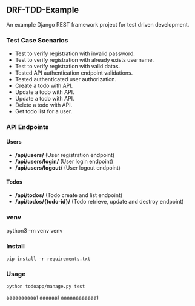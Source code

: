 ## DRF-TDD-Example

An example Django REST framework project for test driven development.

### Test Case Scenarios

- Test to verify registration with invalid password.
- Test to verify registration with already exists username.
- Test to verify registration with valid datas.
- Tested API authentication endpoint validations.
- Tested authenticated user authorization.
- Create a todo with API.
- Update a todo with API.
- Update a todo with API.
- Delete a todo with API.
- Get todo list for a user.

### API Endpoints

#### Users

- **/api/users/** (User registration endpoint)
- **/api/users/login/** (User login endpoint)
- **/api/users/logout/** (User logout endpoint)

#### Todos

- **/api/todos/** (Todo create and list endpoint)
- **/api/todos/{todo-id}/** (Todo retrieve, update and destroy endpoint)

### venv

python3 -m venv venv

### Install

    pip install -r requirements.txt

### Usage

    python todoapp/manage.py test

aaaaaaaaaa1
aaaaaa1
aaaaaaaaaaaa1

